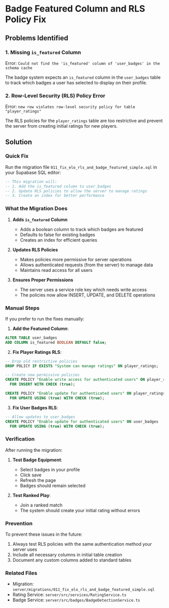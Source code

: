 # Badge Featured Column and RLS Policy Fix

## Problems Identified

### 1. Missing `is_featured` Column
Error: `Could not find the 'is_featured' column of 'user_badges' in the schema cache`

The badge system expects an `is_featured` column in the `user_badges` table to track which badges a user has selected to display on their profile.

### 2. Row-Level Security (RLS) Policy Error
Error: `new row violates row-level security policy for table "player_ratings"`

The RLS policies for the `player_ratings` table are too restrictive and prevent the server from creating initial ratings for new players.

## Solution

### Quick Fix
Run the migration file `011_fix_elo_rls_and_badge_featured_simple.sql` in your Supabase SQL editor:

```sql
-- This migration will:
-- 1. Add the is_featured column to user_badges
-- 2. Update RLS policies to allow the server to manage ratings
-- 3. Create an index for better performance
```

### What the Migration Does

1. **Adds `is_featured` Column**
   - Adds a boolean column to track which badges are featured
   - Defaults to false for existing badges
   - Creates an index for efficient queries

2. **Updates RLS Policies**
   - Makes policies more permissive for server operations
   - Allows authenticated requests (from the server) to manage data
   - Maintains read access for all users

3. **Ensures Proper Permissions**
   - The server uses a service role key which needs write access
   - The policies now allow INSERT, UPDATE, and DELETE operations

### Manual Steps

If you prefer to run the fixes manually:

1. **Add the Featured Column**:
```sql
ALTER TABLE user_badges 
ADD COLUMN is_featured BOOLEAN DEFAULT false;
```

2. **Fix Player Ratings RLS**:
```sql
-- Drop old restrictive policies
DROP POLICY IF EXISTS "System can manage ratings" ON player_ratings;

-- Create new permissive policies
CREATE POLICY "Enable write access for authenticated users" ON player_ratings
  FOR INSERT WITH CHECK (true);

CREATE POLICY "Enable update for authenticated users" ON player_ratings
  FOR UPDATE USING (true) WITH CHECK (true);
```

3. **Fix User Badges RLS**:
```sql
-- Allow updates to user_badges
CREATE POLICY "Enable update for authenticated users" ON user_badges
  FOR UPDATE USING (true) WITH CHECK (true);
```

### Verification

After running the migration:

1. **Test Badge Equipment**:
   - Select badges in your profile
   - Click save
   - Refresh the page
   - Badges should remain selected

2. **Test Ranked Play**:
   - Join a ranked match
   - The system should create your initial rating without errors

### Prevention

To prevent these issues in the future:
1. Always test RLS policies with the same authentication method your server uses
2. Include all necessary columns in initial table creation
3. Document any custom columns added to standard tables

### Related Files
- Migration: `server/migrations/011_fix_elo_rls_and_badge_featured_simple.sql`
- Rating Service: `server/src/services/RatingService.ts`
- Badge Service: `server/src/badges/BadgeDetectionService.ts`